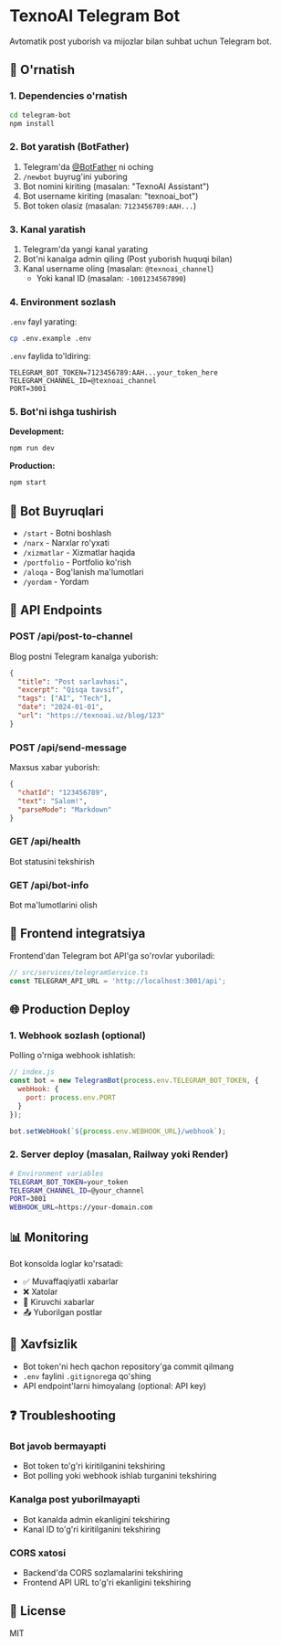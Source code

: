 # TexnoAI Telegram Bot

Avtomatik post yuborish va mijozlar bilan suhbat uchun Telegram bot.

## 🚀 O'rnatish

### 1. Dependencies o'rnatish

```bash
cd telegram-bot
npm install
```

### 2. Bot yaratish (BotFather)

1. Telegram'da [@BotFather](https://t.me/BotFather) ni oching
2. `/newbot` buyrug'ini yuboring
3. Bot nomini kiriting (masalan: "TexnoAI Assistant")
4. Bot username kiriting (masalan: "texnoai_bot")
5. Bot token olasiz (masalan: `7123456789:AAH...`)

### 3. Kanal yaratish

1. Telegram'da yangi kanal yarating
2. Bot'ni kanalga admin qiling (Post yuborish huquqi bilan)
3. Kanal username oling (masalan: `@texnoai_channel`)
   - Yoki kanal ID (masalan: `-1001234567890`)

### 4. Environment sozlash

`.env` fayl yarating:

```bash
cp .env.example .env
```

`.env` faylida to'ldiring:

```env
TELEGRAM_BOT_TOKEN=7123456789:AAH...your_token_here
TELEGRAM_CHANNEL_ID=@texnoai_channel
PORT=3001
```

### 5. Bot'ni ishga tushirish

**Development:**
```bash
npm run dev
```

**Production:**
```bash
npm start
```

## 📱 Bot Buyruqlari

- `/start` - Botni boshlash
- `/narx` - Narxlar ro'yxati
- `/xizmatlar` - Xizmatlar haqida
- `/portfolio` - Portfolio ko'rish
- `/aloqa` - Bog'lanish ma'lumotlari
- `/yordam` - Yordam

## 🔗 API Endpoints

### POST /api/post-to-channel

Blog postni Telegram kanalga yuborish:

```json
{
  "title": "Post sarlavhasi",
  "excerpt": "Qisqa tavsif",
  "tags": ["AI", "Tech"],
  "date": "2024-01-01",
  "url": "https://texnoai.uz/blog/123"
}
```

### POST /api/send-message

Maxsus xabar yuborish:

```json
{
  "chatId": "123456789",
  "text": "Salom!",
  "parseMode": "Markdown"
}
```

### GET /api/health

Bot statusini tekshirish

### GET /api/bot-info

Bot ma'lumotlarini olish

## 🔧 Frontend integratsiya

Frontend'dan Telegram bot API'ga so'rovlar yuboriladi:

```typescript
// src/services/telegramService.ts
const TELEGRAM_API_URL = 'http://localhost:3001/api';
```

## 🌐 Production Deploy

### 1. Webhook sozlash (optional)

Polling o'rniga webhook ishlatish:

```javascript
// index.js
const bot = new TelegramBot(process.env.TELEGRAM_BOT_TOKEN, {
  webHook: {
    port: process.env.PORT
  }
});

bot.setWebHook(`${process.env.WEBHOOK_URL}/webhook`);
```

### 2. Server deploy (masalan, Railway yoki Render)

```bash
# Environment variables
TELEGRAM_BOT_TOKEN=your_token
TELEGRAM_CHANNEL_ID=@your_channel
PORT=3001
WEBHOOK_URL=https://your-domain.com
```

## 📊 Monitoring

Bot konsolda loglar ko'rsatadi:

- ✅ Muvaffaqiyatli xabarlar
- ❌ Xatolar
- 📩 Kiruvchi xabarlar
- 📤 Yuborilgan postlar

## 🔐 Xavfsizlik

- Bot token'ni hech qachon repository'ga commit qilmang
- `.env` faylini `.gitignore`ga qo'shing
- API endpoint'larni himoyalang (optional: API key)

## ❓ Troubleshooting

### Bot javob bermayapti
- Bot token to'g'ri kiritilganini tekshiring
- Bot polling yoki webhook ishlab turganini tekshiring

### Kanalga post yuborilmayapti
- Bot kanalda admin ekanligini tekshiring
- Kanal ID to'g'ri kiritilganini tekshiring

### CORS xatosi
- Backend'da CORS sozlamalarini tekshiring
- Frontend API URL to'g'ri ekanligini tekshiring

## 📝 License

MIT

